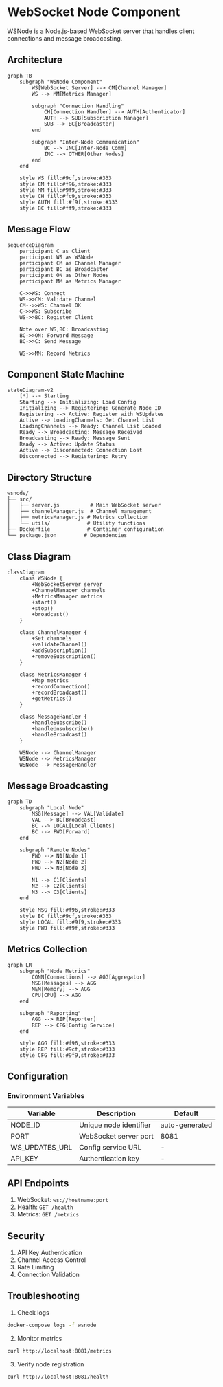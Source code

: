 # WebSocket Node Component

WSNode is a Node.js-based WebSocket server that handles client connections and message broadcasting.

## Architecture

```mermaid
graph TB
    subgraph "WSNode Component"
        WS[WebSocket Server] --> CM[Channel Manager]
        WS --> MM[Metrics Manager]
        
        subgraph "Connection Handling"
            CH[Connection Handler] --> AUTH[Authenticator]
            AUTH --> SUB[Subscription Manager]
            SUB --> BC[Broadcaster]
        end
        
        subgraph "Inter-Node Communication"
            BC --> INC[Inter-Node Comm]
            INC --> OTHER[Other Nodes]
        end
    end
    
    style WS fill:#9cf,stroke:#333
    style CM fill:#f96,stroke:#333
    style MM fill:#9f9,stroke:#333
    style CH fill:#fc9,stroke:#333
    style AUTH fill:#f9f,stroke:#333
    style BC fill:#ff9,stroke:#333
```

## Message Flow

```mermaid
sequenceDiagram
    participant C as Client
    participant WS as WSNode
    participant CM as Channel Manager
    participant BC as Broadcaster
    participant ON as Other Nodes
    participant MM as Metrics Manager

    C->>WS: Connect
    WS->>CM: Validate Channel
    CM-->>WS: Channel OK
    C->>WS: Subscribe
    WS->>BC: Register Client
    
    Note over WS,BC: Broadcasting
    BC->>ON: Forward Message
    BC->>C: Send Message
    
    WS->>MM: Record Metrics
```

## Component State Machine

```mermaid
stateDiagram-v2
    [*] --> Starting
    Starting --> Initializing: Load Config
    Initializing --> Registering: Generate Node ID
    Registering --> Active: Register with WSUpdates
    Active --> LoadingChannels: Get Channel List
    LoadingChannels --> Ready: Channel List Loaded
    Ready --> Broadcasting: Message Received
    Broadcasting --> Ready: Message Sent
    Ready --> Active: Update Status
    Active --> Disconnected: Connection Lost
    Disconnected --> Registering: Retry
```

## Directory Structure

```
wsnode/
├── src/
│   ├── server.js          # Main WebSocket server
│   ├── channelManager.js  # Channel management
│   ├── metricsManager.js # Metrics collection
│   └── utils/            # Utility functions
├── Dockerfile            # Container configuration
└── package.json         # Dependencies
```

## Class Diagram

```mermaid
classDiagram
    class WSNode {
        +WebSocketServer server
        +ChannelManager channels
        +MetricsManager metrics
        +start()
        +stop()
        +broadcast()
    }
    
    class ChannelManager {
        +Set channels
        +validateChannel()
        +addSubscription()
        +removeSubscription()
    }
    
    class MetricsManager {
        +Map metrics
        +recordConnection()
        +recordBroadcast()
        +getMetrics()
    }
    
    class MessageHandler {
        +handleSubscribe()
        +handleUnsubscribe()
        +handleBroadcast()
    }
    
    WSNode --> ChannelManager
    WSNode --> MetricsManager
    WSNode --> MessageHandler
```

## Message Broadcasting

```mermaid
graph TD
    subgraph "Local Node"
        MSG[Message] --> VAL[Validate]
        VAL --> BC[Broadcast]
        BC --> LOCAL[Local Clients]
        BC --> FWD[Forward]
    end
    
    subgraph "Remote Nodes"
        FWD --> N1[Node 1]
        FWD --> N2[Node 2]
        FWD --> N3[Node 3]
        
        N1 --> C1[Clients]
        N2 --> C2[Clients]
        N3 --> C3[Clients]
    end
    
    style MSG fill:#f96,stroke:#333
    style BC fill:#9cf,stroke:#333
    style LOCAL fill:#9f9,stroke:#333
    style FWD fill:#f9f,stroke:#333
```

## Metrics Collection

```mermaid
graph LR
    subgraph "Node Metrics"
        CONN[Connections] --> AGG[Aggregator]
        MSG[Messages] --> AGG
        MEM[Memory] --> AGG
        CPU[CPU] --> AGG
    end
    
    subgraph "Reporting"
        AGG --> REP[Reporter]
        REP --> CFG[Config Service]
    end
    
    style AGG fill:#f96,stroke:#333
    style REP fill:#9cf,stroke:#333
    style CFG fill:#9f9,stroke:#333
```

## Configuration

### Environment Variables

| Variable | Description | Default |
|----------|-------------|---------|
| NODE_ID | Unique node identifier | auto-generated |
| PORT | WebSocket server port | 8081 |
| WS_UPDATES_URL | Config service URL | - |
| API_KEY | Authentication key | - |

## API Endpoints

1. WebSocket: `ws://hostname:port`
2. Health: `GET /health`
3. Metrics: `GET /metrics`

## Security

1. API Key Authentication
2. Channel Access Control
3. Rate Limiting
4. Connection Validation

## Troubleshooting

1. Check logs
```bash
docker-compose logs -f wsnode
```

2. Monitor metrics
```bash
curl http://localhost:8081/metrics
```

3. Verify node registration
```bash
curl http://localhost:8081/health
```
